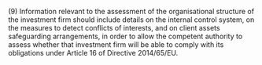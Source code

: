 (9) Information relevant to the assessment of the organisational structure of the investment firm should include details on the internal control system, on the measures to detect conflicts of interests, and on client assets safeguarding arrangements, in order to allow the competent authority to assess whether that investment firm will be able to comply with its obligations under Article 16 of Directive 2014/65/EU.